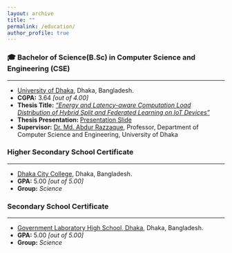 ```yaml
---
layout: archive
title: ""
permalink: /education/
author_profile: true
---
```


### 🎓 Bachelor of Science(B.Sc) in Computer Science and Engineering (CSE)
------

- [University of Dhaka](https://www.du.ac.bd/), Dhaka, Bangladesh.
- **CGPA:** 3.64 *[out of 4.00]*
- **Thesis Title:** *[“Energy and Latency-aware Computation Load Distribution of Hybrid Split and Federated Learning on IoT Devices”](https://dl.acm.org/doi/10.1145/3629188.3629201)*
- **Thesis Presentation:** [Presentation Slide](https://example.com/ms-presentation)
- **Supervisor:** [Dr. Md. Abdur Razzaque](https://www.du.ac.bd/faculty/faculty_details/CSE/1768), Professor, Department of Computer Science and Engineering, University of Dhaka

### Higher Secondary School Certificate
------
- [Dhaka City College](https://www.dhakacitycollege.edu.bd/), Dhaka, Bangladesh.
- **GPA:** 5.00 *[out of 5.00]*
- **Group:** *Science*

### Secondary School Certificate
------
- [Government Laboratory High School, Dhaka](https://www.glabdhaka.edu.bd/), Dhaka, Bangladesh.
- **GPA:** 5.00 *[out of 5.00]*
- **Group:** *Science*
